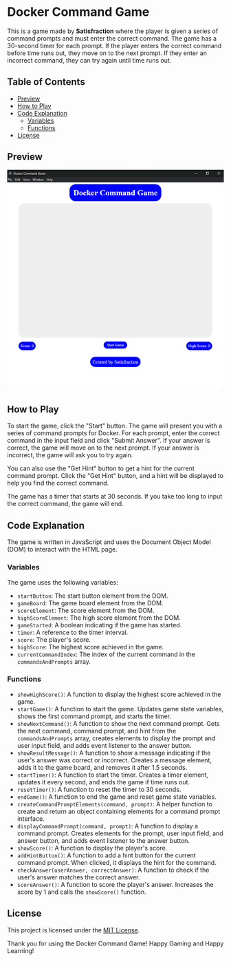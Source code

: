 # Docker Command Game

This is a game made by **Satisfraction** where the player is given a series of command prompts and must enter the correct command. The game has a 30-second timer for each prompt. If the player enters the correct command before time runs out, they move on to the next prompt. If they enter an incorrect command, they can try again until time runs out.

## Table of Contents

- [Preview](#preview)
- [How to Play](#how-to-play)
- [Code Explanation](#code-explanation)
  - [Variables](#variables)
  - [Functions](#functions)
- [License](#license)

## Preview

![Preview](preview.png)

## How to Play

To start the game, click the "Start" button. The game will present you with a series of command prompts for Docker. For each prompt, enter the correct command in the input field and click "Submit Answer". If your answer is correct, the game will move on to the next prompt. If your answer is incorrect, the game will ask you to try again.

You can also use the "Get Hint" button to get a hint for the current command prompt. Click the "Get Hint" button, and a hint will be displayed to help you find the correct command.

The game has a timer that starts at 30 seconds. If you take too long to input the correct command, the game will end.

## Code Explanation

The game is written in JavaScript and uses the Document Object Model (DOM) to interact with the HTML page.

### Variables

The game uses the following variables:

- `startButton`: The start button element from the DOM.
- `gameBoard`: The game board element from the DOM.
- `scoreElement`: The score element from the DOM.
- `highScoreElement`: The high score element from the DOM.
- `gameStarted`: A boolean indicating if the game has started.
- `timer`: A reference to the timer interval.
- `score`: The player's score.
- `highScore`: The highest score achieved in the game.
- `currentCommandIndex`: The index of the current command in the `commandsAndPrompts` array.

### Functions

- `showHighScore()`: A function to display the highest score achieved in the game.
- `startGame()`: A function to start the game. Updates game state variables, shows the first command prompt, and starts the timer.
- `showNextCommand()`: A function to show the next command prompt. Gets the next command, command prompt, and hint from the `commandsAndPrompts` array, creates elements to display the prompt and user input field, and adds event listener to the answer button.
- `showResultMessage()`: A function to show a message indicating if the user's answer was correct or incorrect. Creates a message element, adds it to the game board, and removes it after 1.5 seconds.
- `startTimer()`: A function to start the timer. Creates a timer element, updates it every second, and ends the game if time runs out.
- `resetTimer()`: A function to reset the timer to 30 seconds.
- `endGame()`: A function to end the game and reset game state variables.
- `createCommandPromptElements(command, prompt)`: A helper function to create and return an object containing elements for a command prompt interface.
- `displayCommandPrompt(command, prompt)`: A function to display a command prompt. Creates elements for the prompt, user input field, and answer button, and adds event listener to the answer button.
- `showScore()`: A function to display the player's score.
- `addHintButton()`: A function to add a hint button for the current command prompt. When clicked, it displays the hint for the command.
- `checkAnswer(userAnswer, correctAnswer)`: A function to check if the user's answer matches the correct answer.
- `scoreAnswer()`: A function to score the player's answer. Increases the score by 1 and calls the `showScore()` function.

## License

This project is licensed under the [MIT License](LICENSE).

Thank you for using the Docker Command Game! Happy Gaming and Happy Learning!
